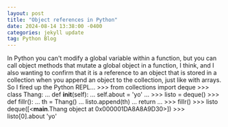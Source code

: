 ```yaml
---
layout: post
title: "Object references in Python"
date: 2024-08-14 13:38:00 -0400
categories: jekyll update
tag: Python Blog
---
```


In Python you can't modify a global variable within a function, but you can
call object methods that mutate a global object in a function, I think, and
I also wanting to confirm that it is a reference to an object that is stored
in a collection when you append an object to the collection, just like with
arrays. So I fired up the Python REPL...
		>>> from collections import deque
		>>> class Thang:
		...     def __init__(self):
		...             self.about = 'yo'
		...
		>>> listo = deque()
		>>> def fillr():
		...     th = Thang()
		...     listo.append(th)
		...     return
		...
		>>> fillr()
		>>> listo
		deque([<__main__.Thang object at 0x000001DA8A8A9D30>])
		>>> listo[0].about
		'yo'
